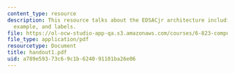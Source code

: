 ```yaml
---
content_type: resource
description: This resource talks about the EDSACjr architecture including macros with
  example, and labels.
file: https://ol-ocw-studio-app-qa.s3.amazonaws.com/courses/6-823-computer-system-architecture-fall-2005/a789e59373c69c1b624091101ba26e06_handout1.pdf
file_type: application/pdf
resourcetype: Document
title: handout1.pdf
uid: a789e593-73c6-9c1b-6240-91101ba26e06
---
```


